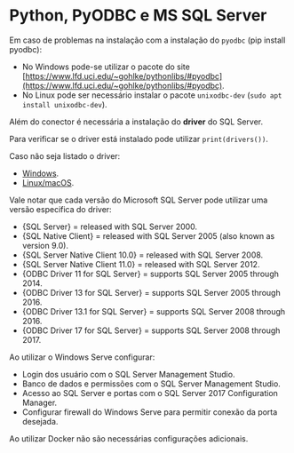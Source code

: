 # Python, PyODBC e MS SQL Server


Em caso de problemas na instalação com a instalação do `pyodbc` (pip install pyodbc):
 
- No Windows pode-se utilizar o pacote do site [https://www.lfd.uci.edu/~gohlke/pythonlibs/#pyodbc](https://www.lfd.uci.edu/~gohlke/pythonlibs/#pyodbc).
- No Linux pode ser necessário instalar o pacote `unixodbc-dev` (`sudo apt install unixodbc-dev`).

Além do conector é necessária a instalação do **driver** do SQL Server.

Para verificar se o driver está instalado pode utilizar `print(drivers())`.

Caso não seja listado o driver:

- [Windows](https://docs.microsoft.com/pt-br/sql/connect/odbc/windows/system-requirements-installation-and-driver-files?view=sql-server-2017#installing-microsoft-odbc-driver-for-sql-server).
- [Linux/macOS](https://docs.microsoft.com/pt-br/sql/connect/odbc/linux-mac/installing-the-microsoft-odbc-driver-for-sql-server?view=sql-server-2017).

Vale notar que cada versão do Microsoft SQL Server pode utilizar uma versão especifica do driver:

- {SQL Server} = released with SQL Server 2000.
- {SQL Native Client} = released with SQL Server 2005 (also known as version 9.0).
- {SQL Server Native Client 10.0} = released with SQL Server 2008.
- {SQL Server Native Client 11.0} = released with SQL Server 2012.
- {ODBC Driver 11 for SQL Server} = supports SQL Server 2005 through 2014.
- {ODBC Driver 13 for SQL Server} = supports SQL Server 2005 through 2016.
- {ODBC Driver 13.1 for SQL Server} = supports SQL Server 2008 through 2016.
- {ODBC Driver 17 for SQL Server} = supports SQL Server 2008 through 2017.

Ao utilizar o Windows Serve configurar:

- Login dos usuário com o SQL Server Management Studio.
- Banco de dados e permissões com o SQL Server Management Studio.
- Acesso ao SQL Server e portas com o SQL Server 2017 Configuration Manager.
- Configurar firewall do Windows Serve para permitir conexão da porta desejada.

Ao utilizar Docker não são necessárias configurações adicionais.
